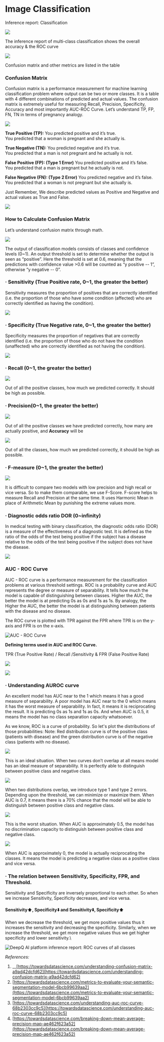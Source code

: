 # Image Classification

Inference report: Classification

![](../../.gitbook/assets/con-4-6-3.png)

The inference report of multi-class classification shows the overall accuracy & the ROC curve

![](../../.gitbook/assets/con-4-6-4.png)

Confusion matrix and other metrics are listed in the table

### **Confusion Matrix**

Confusion matrix is a performance measurement for machine learning classification problem where output can be two or more classes. It is a table with 4 different combinations of predicted and actual values. The confusion matrix is extremely useful for measuring Recall, Precision, Specificity, Accuracy and most importantly AUC-ROC Curve. Let’s understand TP, FP, FN, TN in terms of pregnancy analogy.

![](../../.gitbook/assets/con-4-6-5.png)

**True Positive (TP):** You predicted positive and it’s true.\
You predicted that a woman is pregnant and she actually is.

**True Negative (TN):** You predicted negative and it’s true.\
You predicted that a man is not pregnant and he actually is not.

**False Positive (FP): (Type 1 Error)** You predicted positive and it’s false.\
You predicted that a man is pregnant but he actually is not.

**False Negative (FN): (Type 2 Error)** You predicted negative and it’s false.\
You predicted that a woman is not pregnant but she actually is.

Just Remember, We describe predicted values as Positive and Negative and actual values as True and False.

![](../../.gitbook/assets/con-4-6-6.png)

### **How to Calculate Confusion Matrix**

Let’s understand confusion matrix through math.

![](../../.gitbook/assets/con-4-6-7.png)

The output of classification models consists of classes and confidence levels (0\~1). An output threshold is set to determine whether the output is seen as “positive”. Here the threshold is set at 0.6, meaning that the predictions with confidence value >0.6 will be counted as “y positive -- 1”, otherwise “y negative -- 0”.

### · **Sensitivity (True Positive rate, 0\~1, the greater the better)**

Sensitivity measures the proportion of positives that are correctly identified (i.e. the proportion of those who have some condition (affected) who are correctly identified as having the condition).

![](../../.gitbook/assets/con-4-6-8.png)

### · **Specificity (True Negative rate, 0\~1, the greater the better)**

Specificity measures the proportion of negatives that are correctly identified (i.e. the proportion of those who do not have the condition (unaffected) who are correctly identified as not having the condition).

![](../../.gitbook/assets/con-4-6-9.png)

### · **Recall (0\~1, the greater the better)**

![](../../.gitbook/assets/con-4-6-10.png)

Out of all the positive classes, how much we predicted correctly. It should be high as possible.

### · **Precision(0\~1, the greater the better)**

![](../../.gitbook/assets/con-4-6-11.png)

Out of all the positive classes we have predicted correctly, how many are actually positive, and **Accuracy** will be

![](../../.gitbook/assets/con-4-6-12.png)

Out of all the classes, how much we predicted correctly, it should be high as possible.

### · **F-measure (0\~1, the greater the better)**

![](../../.gitbook/assets/con-4-6-13.png)

It is difficult to compare two models with low precision and high recall or vice versa. So to make them comparable, we use F-Score. F-score helps to measure Recall and Precision at the same time. It uses Harmonic Mean in place of Arithmetic Mean by punishing the extreme values more.

### · **Diagnostic odds ratio DOR (0\~infinity)**

In medical testing with binary classification, the diagnostic odds ratio (DOR) is a measure of the effectiveness of a diagnostic test. It is defined as the ratio of the odds of the test being positive if the subject has a disease relative to the odds of the test being positive if the subject does not have the disease.

![](../../.gitbook/assets/con-4-6-14.png)

### **AUC - ROC Curve**

AUC - ROC curve is a performance measurement for the classification problems at various threshold settings. ROC is a probability curve and AUC represents the degree or measure of separability. It tells how much the model is capable of distinguishing between classes. Higher the AUC, the better the model is at predicting 0s as 0s and 1s as 1s. By analogy, the Higher the AUC, the better the model is at distinguishing between patients with the disease and no disease.

The ROC curve is plotted with TPR against the FPR where TPR is on the y-axis and FPR is on the x-axis.

![AUC - ROC Curve](../../.gitbook/assets/con-4-6-15.png)

**Defining terms used in AUC and ROC Curve.**

TPR (True Positive Rate) / Recall /Sensitivity & FPR (False Positive Rate)

![](../../.gitbook/assets/con-4-6-16.png)

![](../../.gitbook/assets/con-4-6-17.png)

### · **Understanding AUROC curve**

An excellent model has AUC near to the 1 which means it has a good measure of separability. A poor model has AUC near to the 0 which means it has the worst measure of separability. In fact, it means it is reciprocating the result. It is predicting 0s as 1s and 1s as 0s. And when AUC is 0.5, it means the model has no class separation capacity whatsoever.

As we know, ROC is a curve of probability. So let's plot the distributions of those probabilities: Note: Red distribution curve is of the positive class (patients with disease) and the green distribution curve is of the negative class (patients with no disease).

![](../../.gitbook/assets/con-4-6-18.png)

This is an ideal situation. When two curves don’t overlap at all means model has an ideal measure of separability. It is perfectly able to distinguish between positive class and negative class.

![](../../.gitbook/assets/con-4-6-19.png)

When two distributions overlap, we introduce type 1 and type 2 errors. Depending upon the threshold, we can minimize or maximize them. When AUC is 0.7, it means there is a 70% chance that the model will be able to distinguish between positive class and negative class.

![](../../.gitbook/assets/con-4-6-20.png)

This is the worst situation. When AUC is approximately 0.5, the model has no discrimination capacity to distinguish between positive class and negative class.

![](../../.gitbook/assets/con-4-6-21.png)

When AUC is approximately 0, the model is actually reciprocating the classes. It means the model is predicting a negative class as a positive class and vice versa.

### · **The relation between Sensitivity, Specificity, FPR, and Threshold.**

Sensitivity and Specificity are inversely proportional to each other. So when we increase Sensitivity, Specificity decreases, and vice versa.

#### Sensitivity⬆️, Specificity⬇️ and Sensitivity⬇️, Specificity⬆️

When we decrease the threshold, we get more positive values thus it increases the sensitivity and decreasing the specificity. Similarly, when we increase the threshold, we get more negative values thus we get higher specificity and lower sensitivity.\\

![DeepQ AI platform inference report: ROC curves of all classes](../../.gitbook/assets/con-4-6-22.png)

_References:_

1. \_\_[https://towardsdatascience.com/understanding-confusion-matrix-a9ad42dcfd62](https://towardsdatascience.com/understanding-confusion-matrix-a9ad42dcfd62)
2. [https://towardsdatascience.com/metrics-to-evaluate-your-semantic-segmentation-model-6bcb99639aa2](https://towardsdatascience.com/metrics-to-evaluate-your-semantic-segmentation-model-6bcb99639aa2)
3. [https://towardsdatascience.com/understanding-auc-roc-curve-68b2303cc9c5](https://towardsdatascience.com/understanding-auc-roc-curve-68b2303cc9c5)
4. [https://towardsdatascience.com/breaking-down-mean-average-precision-map-ae462f623a52](https://towardsdatascience.com/breaking-down-mean-average-precision-map-ae462f623a52)
